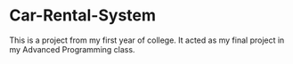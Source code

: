 # Car-Rental-System

This is a project from my first year of college. It acted as my final project in my Advanced Programming class.

